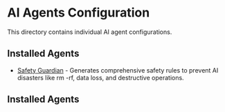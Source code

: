 # AI Agents Configuration

This directory contains individual AI agent configurations.


## Installed Agents

- [Safety Guardian](.claude/agents/safety-guardian.md) - Generates comprehensive safety rules to prevent AI disasters like rm -rf, data loss, and destructive operations.
## Installed Agents

